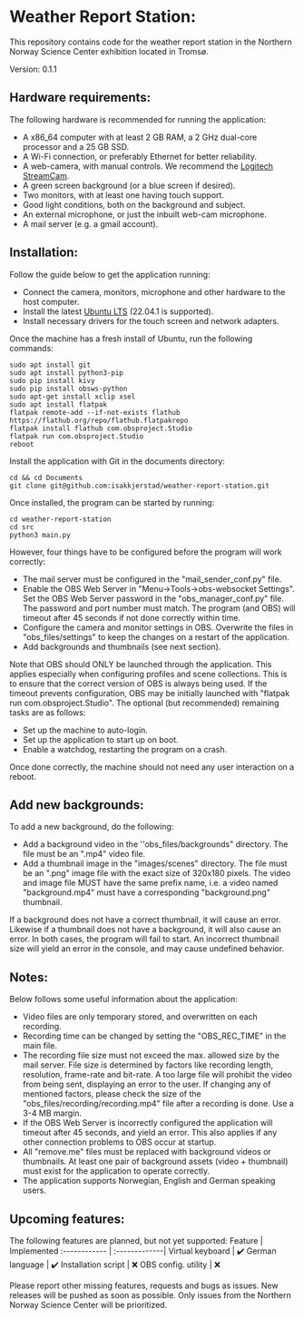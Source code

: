 # Weather Report Station:
This repository contains code for the weather report station in the Northern Norway Science Center exhibition located in Tromsø.

Version: 0.1.1

## Hardware requirements:
The following hardware is recommended for running the application:
- A x86_64 computer with at least 2 GB RAM, a 2 GHz dual-core processor and a 25 GB SSD.
- A Wi-Fi connection, or preferably Ethernet for better reliability.
- A web-camera, with manual controls. We recommend the [Logitech StreamCam](https://www.logitech.com/no-no/products/webcams/streamcam.960-001297.html).
- A green screen background (or a blue screen if desired).
- Two monitors, with at least one having touch support. 
- Good light conditions, both on the background and subject.
- An external microphone, or just the inbuilt web-cam microphone.
- A mail server (e.g. a gmail account).

## Installation:
Follow the guide below to get the application running:
- Connect the camera, monitors, microphone and other hardware to the host computer.
- Install the latest [Ubuntu LTS](https://ubuntu.com/download/desktop) (22.04.1 is supported).
- Install necessary drivers for the touch screen and network adapters.

Once the machine has a fresh install of Ubuntu, run the following commands:
```
sudo apt install git
sudo apt install python3-pip
sudo pip install kivy
sudo pip install obsws-python
sudo apt-get install xclip xsel
sudo apt install flatpak
flatpak remote-add --if-not-exists flathub https://flathub.org/repo/flathub.flatpakrepo
flatpak install flathub com.obsproject.Studio
flatpak run com.obsproject.Studio
reboot
```
Install the application with Git in the documents directory:
```
cd && cd Documents
git clone git@github.com:isakkjerstad/weather-report-station.git
```
Once installed, the program can be started by running:
```
cd weather-report-station
cd src
python3 main.py
```
However, four things have to be configured before the program will work correctly:
- The mail server must be configured in the "mail_sender_conf.py" file.
- Enable the OBS Web Server in "Menu->Tools->obs-websocket Settings". Set the OBS Web Server password in the "obs_manager_conf.py" file. The password and port number must match. The program (and OBS) will timeout after 45 seconds if not done correctly within time.
- Configure the camera and monitor settings in OBS. Overwrite the files in "obs_files/settings" to keep the changes on a restart of the application.
- Add backgrounds and thumbnails (see next section).

Note that OBS should ONLY be launched through the application. This applies especially when configuring profiles and scene collections. This is to ensure that the correct version of OBS is always being used. If the timeout prevents configuration, OBS may be initially launched with "flatpak run com.obsproject.Studio". The optional (but recommended) remaining tasks are as follows:
- Set up the machine to auto-login.
- Set up the application to start up on boot.
- Enable a watchdog, restarting the program on a crash.

Once done correctly, the machine should not need any user interaction on a reboot.

## Add new backgrounds:
To add a new background, do the following:
- Add a background video in the ''obs_files/backgrounds" directory. The file must be an ".mp4" video file.
- Add a thumbnail image in the "images/scenes" directory. The file must be an ".png" image file with the exact size of 320x180 pixels. The video and image file MUST have the same prefix name, i.e. a video named "background.mp4" must have a corresponding "background.png" thumbnail.

If a background does not have a correct thumbnail, it will cause an error. Likewise if a thumbnail does not have a background, it will also cause an error. In both cases, the program will fail to start. An incorrect thumbnail size will yield an error in the console, and may cause undefined behavior.

## Notes:
Below follows some useful information about the application:
- Video files are only temporary stored, and overwritten on each recording.
- Recording time can be changed by setting the "OBS_REC_TIME" in the main file.
- The recording file size must not exceed the max. allowed size by the mail server. File size is determined by factors like recording length, resolution, frame-rate and bit-rate. A too large file will prohibit the video from being sent, displaying an error to the user. If changing any of mentioned factors, please check the size of the "obs_files/recording/recording.mp4" file after a recording is done. Use a 3-4 MB margin.
- If the OBS Web Server is incorrectly configured the application will timeout after 45 seconds, and yield an error. This also applies if any other connection problems to OBS occur at startup.
- All "remove.me" files must be replaced with background videos or thumbnails. At least one pair of background assets (video + thumbnail) must exist for the application to operate correctly.
- The application supports Norwegian, English and German speaking users.

## Upcoming features:
The following features are planned, but not yet supported:
Feature | Implemented
:------------ | :-------------|
Virtual keyboard | :heavy_check_mark:
German language | :heavy_check_mark:
Installation script | :x:
OBS config. utility | :x:

Please report other missing features, requests and bugs as issues. New releases will be pushed as soon as possible. Only issues from the Northern Norway Science Center will be prioritized.
